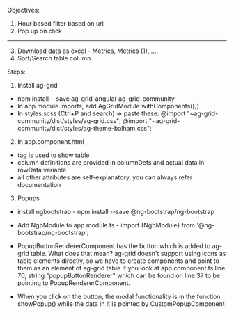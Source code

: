 Objectives:

  1. Hour based filter based on url
  2. Pop up on click
  ------------
  3. Download data as excel - Metrics, Metrics (1), ....
  4. Sort/Search table column


Steps:

1. Install ag-grid
  - npm install --save ag-grid-angular ag-grid-community
  - In app.module imports, add AgGridModule.withComponents([])
  - In styles.scss (Ctrl+P and search) => paste these:
      @import "~ag-grid-community/dist/styles/ag-grid.css";
      @import "~ag-grid-community/dist/styles/ag-theme-balham.css";

2. In app.component.html
  - <ag-grid-angular> tag is used to show table
  - column definitions are provided in columnDefs and actual data in rowData variable
  - all other attributes are self-explanatory, you can always refer documentation

3. Popups
  - install ngbootstrap - npm install --save @ng-bootstrap/ng-bootstrap
  - Add NgbModule to app.module.ts - import {NgbModule} from '@ng-bootstrap/ng-bootstrap';

  - PopupButtonRendererComponent has the button which is added to ag-grid table.
    What does that mean? ag-grid doesn't support using icons as table elements directly,
    so we have to create components and point to them as an element of ag-grid table
    If you look at app.component.ts line 70, string "popupButtonRenderer" which can be
    found on line 37 to be pointing to PopupRendererComponent.

  - When you click on the button, the modal functionality is in the function showPopup()
    while the data in it is pointed by CustomPopupComponent